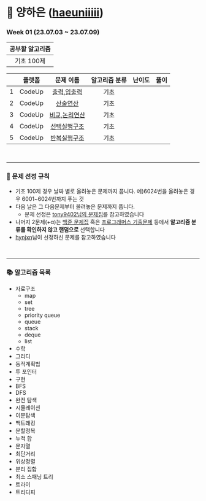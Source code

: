 # 🐑 양하은 ([haeuniiiii](https://github.com/haeuniiiii))

### Week 01 (23.07.03 ~ 23.07.09)

| 공부할 알고리즘 |
| :---: |
| 기초 100제 |

|  | 플랫폼 | 문제 이름 | 알고리즘 분류 | 난이도 | 풀이 |
| :---: | :---: | :---: | :---: | :---: |  :---: |
| 1 | CodeUp | <a href="https://codeup.kr/problem.php?id=6024">출력,입출력</a> | 기초 | |
| 2 | CodeUp | <a href="https://codeup.kr/problem.php?id=6045">산술연산</a> | 기초 | |
| 3 | CodeUp | <a href="https://codeup.kr/problem.php?id=6062">비교,논리연산</a> | 기초 | |
| 4 | CodeUp | <a href="https://codeup.kr/problem.php?id=6070">선택실행구조</a> | 기초 | |
| 5 | CodeUp | <a href="https://codeup.kr/problem.php?id=6076">반복실행구조</a> | 기초| |

<br/>
<hr/>

### 📑 문제 선정 규칙
- 기초 100제 경우 날짜 별로 올려놓은 문제까지 풉니다. 예)6024번을 올려놓은 경우 6001~6024번까지 푸는 것
- 다음 날은 그 다음문제부터 올려놓은 문제까지 풉니다.
  <br>
    - 문제 선정은 <a href="">tony9402님의 문제집</a>를 참고하였습니다
- 나머지 2문제(+α)는 <a href="https://www.acmicpc.net/workbook/top">백준 문제집</a> 혹은 <a href="https://school.programmers.co.kr/learn/challenges?order=acceptance_desc&statuses=unsolved&levels=3%2C2&languages=python3">프로그래머스 기출문제</a> 등에서 <b>알고리즘 분류를 확인하지 않고 랜덤으로</b> 선택합니다
- [hynjxn](https://github.com/hynjxn)님이 선정하신 문제를 참고하였습니다

<br/>
<hr/>

### 📚 알고리즘 목록
- 자료구조 
    - map
    - set
    - tree
    - priority queue
    - queue
    - stack
    - deque
    - list
- 수학
- 그리디
- 동적계획법
- 투 포인터
- 구현
- BFS
- DFS
- 완전 탐색
- 시뮬레이션
- 이분탐색
- 백트래킹
- 분할정복
- 누적 합
- 문자열
- 최단거리
- 위상정렬
- 분리 집합
- 최소 스패닝 트리
- 트라이 
- 트리디피
